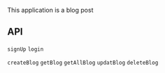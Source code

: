This application is a blog post

## API
`signUp`
`login`

`createBlog`
`getBlog`
`getAllBlog`
`updatBlog`
`deleteBlog`

